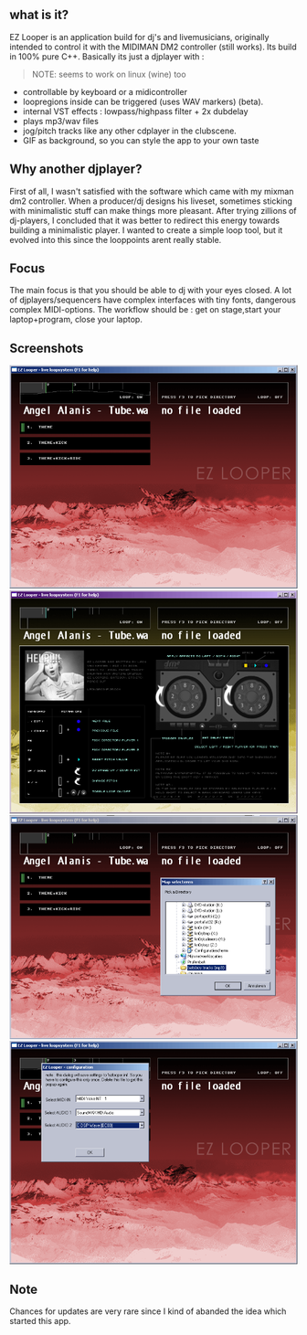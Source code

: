 ## what is it?

EZ Looper is an application build for dj's and livemusicians, originally intended to control it with the MIDIMAN DM2 controller (still works). Its build in 100% pure C++. Basically its just a djplayer with :

> NOTE: seems to work on linux (wine) too

- controllable by keyboard or a midicontroller 
- loopregions inside can be triggered (uses WAV markers) (beta).
- internal VST effects : lowpass/highpass filter + 2x dubdelay
- plays mp3/wav files
- jog/pitch tracks like any other cdplayer in the clubscene.
- GIF as background, so you can style the app to your own taste

## Why another djplayer?

First of all, I wasn't satisfied with the software which came with my mixman dm2 controller. When a producer/dj designs his liveset, sometimes sticking with minimalistic stuff can make things more pleasant. After trying zillions of dj-players, I concluded that it was better to redirect this energy towards building a minimalistic player. I wanted to create a simple loop tool, but it evolved into this since the looppoints arent really stable.

## Focus

The main focus is that you should be able to dj with your eyes closed. A lot of djplayers/sequencers have complex interfaces with tiny fonts, dangerous complex MIDI-options. The workflow should be : get on stage,start your laptop+program, close your laptop.

## Screenshots

<img alt="" src="screenshot/ezlooper_1.gif"/>
<br>
<img alt="" src="screenshot/ezlooper_2.gif"/>
<br>
<img alt="" src="screenshot/ezlooper_3.gif"/>
<br>
<img alt="" src="screenshot/ezlooper_4.gif"/>
<br>

## Note

Chances for updates are very rare since I kind of abanded the idea which started this app.
